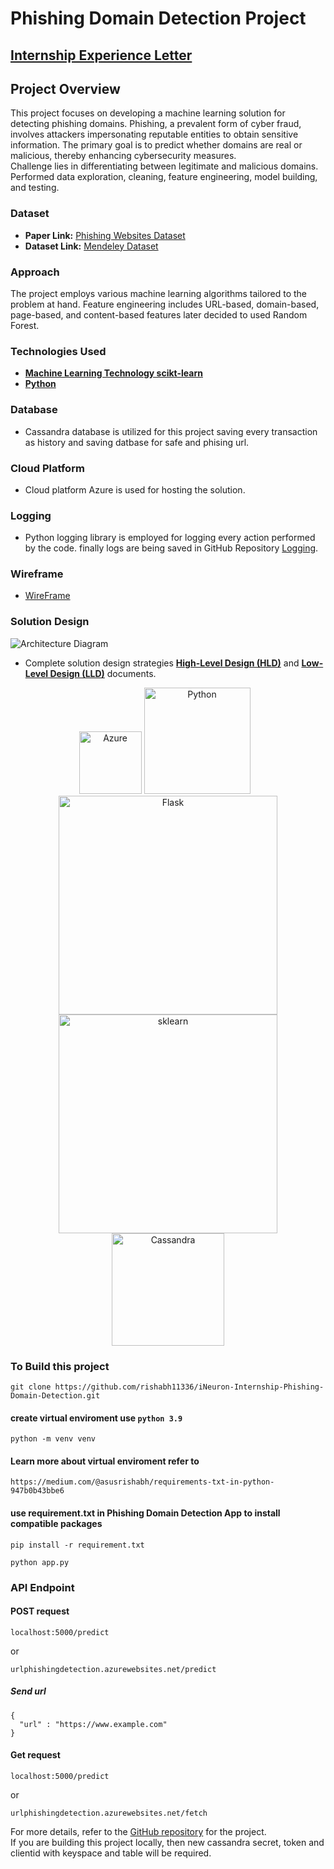# Phishing Domain Detection Project

## [Internship Experience Letter](https://github.com/rishabh11336/iNeuron-Internship-Phishing-Domain-Detection/blob/main/internship%20experience.pdf)

## Project Overview
This project focuses on developing a machine learning solution for detecting phishing domains. Phishing, a prevalent form of cyber fraud, involves attackers impersonating reputable entities to obtain sensitive information. The primary goal is to predict whether domains are real or malicious, thereby enhancing cybersecurity measures.  
Challenge lies in differentiating between legitimate and malicious domains. Performed data exploration, cleaning, feature engineering, model building, and testing.

### Dataset
- **Paper Link:** [Phishing Websites Dataset](https://www.sciencedirect.com/science/article/pii/S2352340920313202)
- **Dataset Link:** [Mendeley Dataset](https://data.mendeley.com/datasets/72ptz43s9v/1)

### Approach
The project employs various machine learning algorithms tailored to the problem at hand. Feature engineering includes URL-based, domain-based, page-based, and content-based features later decided to used Random Forest.

### Technologies Used
- [**Machine Learning Technology scikt-learn**](https://scikit-learn.org/stable/index.html)
- [**Python**](https://www.python.org/)

### Database
- Cassandra database is utilized for this project saving every transaction as history and saving datbase for safe and phising url.

### Cloud Platform
- Cloud platform Azure is used for hosting the solution.

### Logging
- Python logging library is employed for logging every action performed by the code. finally logs are being saved in GitHub Repository [Logging](https://github.com/rishabh11336/Log-Phishing-Detection.git).

### Wireframe
- [WireFrame](https://github.com/rishabh11336/iNeuron-Internship-Phishing-Domain-Detection/blob/main/WireFrame.pdf)

### Solution Design
![Architecture Diagram](https://github.com/rishabh11336/iNeuron-Internship-Phishing-Domain-Detection/blob/main/Architecture%20Diagrams.svg)
- Complete solution design strategies [**High-Level Design (HLD)**](https://github.com/rishabh11336/iNeuron-Internship-Phishing-Domain-Detection/blob/main/High-Level%20Design%20(HLD).pdf) and [**Low-Level Design (LLD)**](https://www.example.com) documents.

<div align=center>
<a href="#"><img src="https://github.com/rishabh11336/iNeuron-Internship-Phishing-Domain-Detection/blob/main/README/azure_logo.png" title="Azure" alt="Azure" width="100"/></a>
<a href="#"><img src="https://github.com/rishabh11336/iNeuron-Internship-Phishing-Domain-Detection/blob/main/README/Python_logo.png" title="Python" alt="Python" width="170"/></a>
&ensp;<a href="#"><img src="https://github.com/rishabh11336/iNeuron-Internship-Phishing-Domain-Detection/blob/main/README/Flask_restful_logo.png" title="Flask" alt="Flask" width="350"/></a><br>
<a href="#"><img src="https://github.com/rishabh11336/iNeuron-Internship-Phishing-Domain-Detection/blob/main/README/sklearn_logo.png" title="sklearn" alt="sklearn" width="350"/></a>
<a href="#"><img src="https://github.com/rishabh11336/iNeuron-Internship-Phishing-Domain-Detection/blob/main/README/Cassandra_logo.png" title="Cassandra" alt="Cassandra" width="180"/></a>
</div>

### To Build this project
```
git clone https://github.com/rishabh11336/iNeuron-Internship-Phishing-Domain-Detection.git
```
#### create virtual enviroment use `python 3.9`
```
python -m venv venv
```
#### Learn more about virtual enviroment refer to
```
https://medium.com/@asusrishabh/requirements-txt-in-python-947b0b43bbe6
```
#### use requirement.txt in Phishing Domain Detection App to install compatible packages
```
pip install -r requirement.txt
```
```
python app.py
```
### API Endpoint
#### POST request
```
localhost:5000/predict
```
or
```
urlphishingdetection.azurewebsites.net/predict
```
##### Send url
```
{
  "url" : "https://www.example.com"
}
```
#### Get request
```
localhost:5000/predict
```
or
```
urlphishingdetection.azurewebsites.net/fetch
```
For more details, refer to the [GitHub repository](https://github.com/rishabh11336/iNeuron-Internship-Phishing-Domain-Detection) for the project.  
If you are building this project locally, then new cassandra secret, token and clientid with keyspace and table will be required.
